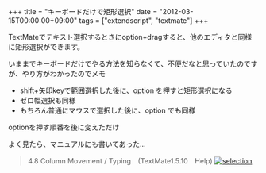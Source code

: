 +++
title = "キーボードだけで矩形選択"
date = "2012-03-15T00:00:00+09:00"
tags = ["extendscript", "textmate"]
+++

TextMateでテキスト選択するときにoption+dragすると、他のエディタと同様に矩形選択ができます。

いままでキーボードだけでやる方法を知らなくて、不便だなと思っていたのですが、やり方がわかったのでメモ

*   shift+矢印keyで範囲選択した後に、option を押すと矩形選択になる
*   ゼロ幅選択も同様
*   もちろん普通にマウスで選択した後に、option でも同様

optionを押す順番を後に変えただけ

よく見たら、マニュアルにも書いてあった…

> 4.8 Column Movement / Typing　(TextMate1.5.10　Help)
> [![](/images/2012/03/selection.png "selection")](/images/2012/03/selection.png)